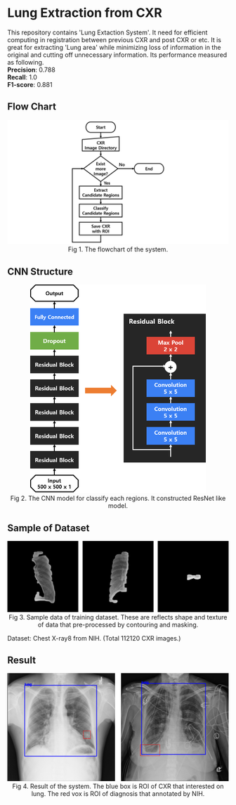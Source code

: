 <h1>Lung Extraction from CXR</h1>

This repository contains 'Lung Extaction System'. It need for efficient computing in registration between previous CXR and post CXR or etc. It is great for extracting 'Lung area' while minimizing loss of information in the original and cutting off unnecessary information. Its performance measured as following.</br>
<strong>Precision</strong>: 0.788</br>
<strong>Recall</strong>: 1.0</br>
<strong>F1-score</strong>: 0.881</br>  

<h2>Flow Chart</h2>
<p align="center">
  <img src="./readme/flowchart.png" alt="Flowchart" id="flow" title="Flowchart"><br>
  Fig 1. The flowchart of the system.
</p>

<h2>CNN Structure</h2>
<p align="center">
  <img src="./readme/model.png" alt="ResNet" id="resnet" title="ResNet" style="width: 400px;"><br>
  Fig 2. The CNN model for classify each regions. It constructed ResNet like model.
</p>

<h2>Sample of Dataset</h2>
<p align="center">
  <img src="./readme/datasample.png" alt="Datasample" id="datasample" title="Datasample"><br>
  Fig 3. Sample data of training dataset. These are reflects shape and texture of data that pre-processed by contouring and masking.
</p>
Dataset: <a hfef="https://nihcc.app.box.com/v/ChestXray-NIHCC">Chest X-ray8</a> from NIH. (Total 112120 CXR images.)

<h2>Result</h2>
<p align="center">
  <img src="./readme/result.png" alt="Result" id="result" title="result"><br>
  Fig 4. Result of the system. The blue box is ROI of CXR that interested on lung. The red vox is ROI of diagnosis that annotated by NIH.
</p>
